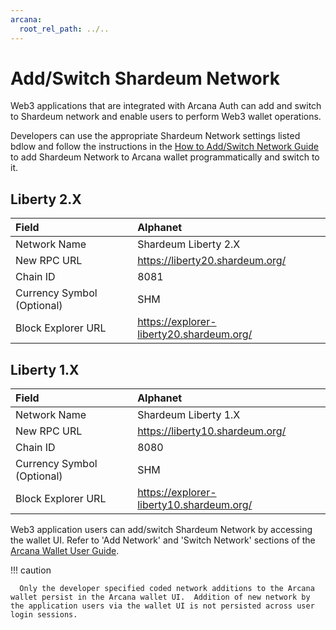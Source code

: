 ```yaml
---
arcana:
  root_rel_path: ../..
---
```


# Add/Switch Shardeum Network

Web3 applications that are integrated with Arcana Auth can add and switch to Shardeum network and enable users to perform Web3 wallet operations.

Developers can use the appropriate Shardeum Network settings listed bdlow and follow the instructions in the [How to Add/Switch Network Guide]({{page.meta.arcana.root_rel_path}}/howto/arcana_wallet/wallet_add_switch_ntwk.md) to add Shardeum Network to Arcana wallet programmatically and switch to it. 

## Liberty 2.X

| Field | Alphanet |
| :---  | :--- |
| Network Name | Shardeum Liberty 2.X |
| New RPC URL | https://liberty20.shardeum.org/ |
| Chain ID | 8081 |
| Currency Symbol (Optional)| SHM|
| Block Explorer URL | https://explorer-liberty20.shardeum.org/|

## Liberty 1.X

| Field | Alphanet |
| :---  | :--- |
| Network Name | Shardeum Liberty 1.X |
| New RPC URL | https://liberty10.shardeum.org/ |
| Chain ID | 8080 |
| Currency Symbol (Optional)| SHM|
| Block Explorer URL | https://explorer-liberty10.shardeum.org/ |

Web3 application users can add/switch Shardeum Network by accessing the wallet UI. Refer to 'Add Network' and 'Switch Network'  sections of the [Arcana Wallet User Guide]({{page.meta.arcana.root_rel_path}}/howto/wallet_ui.md#addselect-a-network). 

!!! caution

      Only the developer specified coded network additions to the Arcana wallet persist in the Arcana wallet UI.  Addition of new network by the application users via the wallet UI is not persisted across user login sessions.
